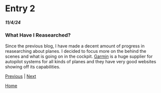 # Entry 2
##### 11/4/24

### What Have I Reasearched? 
Since the previous blog, I have made a decent amount of progress in reasearching about planes. I decided to focus more on the behind the scenes and what is going on in the cockpit. [Garmin](Garmin.com) is a huge supplier for autopilot systems for all kinds of planes and they have very good websites showing off its capabilities. 


[Previous](entry01.md) | [Next](entry03.md)

[Home](../README.md)

